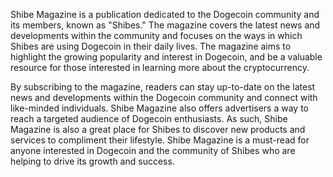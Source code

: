 Shibe Magazine is a publication dedicated to the Dogecoin community and its members, known as "Shibes." The magazine covers the latest news and developments within the community and focuses on the ways in which Shibes are using Dogecoin in their daily lives. The magazine aims to highlight the growing popularity and interest in Dogecoin, and be a valuable resource for those interested in learning more about the cryptocurrency.

By subscribing to the magazine, readers can stay up-to-date on the latest news and developments within the Dogecoin community and connect with like-minded individuals. Shibe Magazine also offers advertisers a way to reach a targeted audience of Dogecoin enthusiasts. As such, Shibe Magazine is also a great place for Shibes to discover new products and services to compliment their lifestyle. Shibe Magazine is a must-read for anyone interested in Dogecoin and the community of Shibes who are helping to drive its growth and success.

<!---
ShibeMagazine/ShibeMagazine is a ✨ special ✨ repository because its `README.md` (this file) appears on your GitHub profile.
You can click the Preview link to take a look at your changes.
--->
